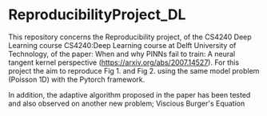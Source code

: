 # ReproducibilityProject_DL

This repository concerns the Reproducibility project, of the CS4240 Deep Learning course CS4240:Deep Learning course at Delft University of Technology, of the paper: When and why PINNs fail to train: A neural tangent kernel perspective (https://arxiv.org/abs/2007.14527). For this project the aim to reproduce Fig 1. and Fig 2. using the same model problem (Poisson 1D) with the Pytorch framework.

In addition, the adaptive algorithm proposed in the paper has been tested and also observed on another new problem; Viscious Burger's Equation


